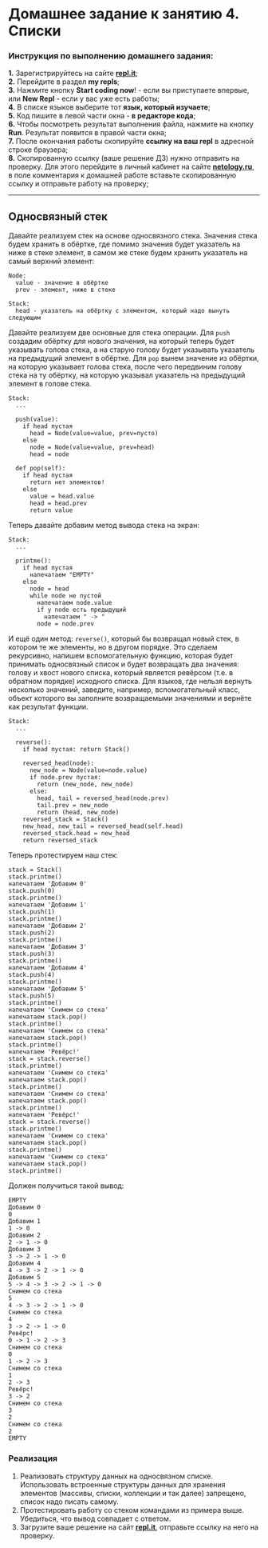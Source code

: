 # Домашнее задание к занятию 4. Списки
### Инструкция по выполнению домашнего задания:
**1.** Зарегистрируйтесь на сайте **[repl.it](https://repl.it/)**;<br>
**2.** Перейдите в раздел **my repls**;<br>
**3.** Нажмите кнопку **Start coding now**! - если вы приступаете впервые, или **New Repl** - если у вас уже есть работы;<br>
**4.** В списке языков выберите тот **язык, который изучаете**;<br>
**5.** Код пишите в левой части окна - **в редакторе кода**;<br>
**6.** Чтобы посмотреть результат выполнения файла, нажмите на кнопку **Run**. Результат появится в правой части окна;<br>
**7.** После окончания работы скопируйте **ссылку на ваш repl** в адресной строке браузера;<br>
**8.** Скопированную ссылку (ваше решение ДЗ) нужно отправить на проверку. Для этого перейдите в личный кабинет на сайте **[netology.ru](netology.ru)**, в поле комментария к домашней работе вставьте скопированную ссылку и отправьте работу на проверку;

------------

## Односвязный стек

Давайте реализуем стек на основе односвязного стека. Значения стека будем хранить в обёртке, где помимо значения будет указатель на ниже в стеке элемент, в самом же стеке будем хранить указатель на самый верхний элемент:

```
Node:
  value - значение в обёртке
  prev - элемент, ниже в стеке

Stack:
  head - указатель на обёртку с элементом, который надо вынуть следующим
```

Давайте реализуем две основные для стека операции. Для `push` создадим обёртку для нового значения, на который теперь будет указывать голова стека, а на старую голову будет указывать указатель на предыдущий элемент в обёртке. Для `pop` вынем значение из обёртки, на которую указывает голова стека, после чего передвиним голову стека на ту обёртку, на которую указывал указатель на предыдущий элемент в голове стека.
```
Stack:
  ...

  push(value):
    if head пустая
      head = Node(value=value, prev=пусто)
    else
      node = Node(value=value, prev=head)
      head = node
  
  def pop(self):
    if head пустая
      return нет элементов!
    else
      value = head.value
      head = head.prev
      return value
```

Теперь давайте добавим метод вывода стека на экран:
```
Stack:
  ...

  printme():
    if head пустая
      напечатаем "EMPTY"
    else
      node = head
      while node не пустой
        напечатаем node.value
        if у node есть предыдущий
          напечатаем " -> "
        node = node.prev
```

И ещё один метод: `reverse()`, который бы возвращал новый стек, в котором те же элементы, но в другом порядке. Это сделаем рекурсивно, напишем вспомогательную функцию, которая будет принимать односвязный список и будет возвращать два значения: голову и хвост нового списка, который является ревёрсом (т.е. в обратном порядке) исходного списка. Для языков, где нельзя вернуть несколько значений, заведите, например, вспомогательный класс, объект которого вы заполните возвращаемыми значениями и вернёте как результат функции.

```
Stack:
  ...

  reverse():
    if head пустая: return Stack()

    reversed_head(node):
      new_node = Node(value=node.value)
      if node.prev пустая:
        return (new_node, new_node)
      else:
        head, tail = reversed_head(node.prev)
        tail.prev = new_node
        return (head, new_node)
    reversed_stack = Stack()
    new_head, new_tail = reversed_head(self.head)
    reversed_stack.head = new_head
    return reversed_stack
```

Теперь протестируем наш стек:
```
stack = Stack()
stack.printme()
напечатаем 'Добавим 0'
stack.push(0)
stack.printme()
напечатаем 'Добавим 1'
stack.push(1)
stack.printme()
напечатаем 'Добавим 2'
stack.push(2)
stack.printme()
напечатаем 'Добавим 3'
stack.push(3)
stack.printme()
напечатаем 'Добавим 4'
stack.push(4)
stack.printme()
напечатаем 'Добавим 5'
stack.push(5)
stack.printme()
напечатаем 'Снимем со стека'
напечатаем stack.pop()
stack.printme()
напечатаем 'Снимем со стека'
напечатаем stack.pop()
stack.printme()
напечатаем 'Ревёрс!'
stack = stack.reverse()
stack.printme()
напечатаем 'Снимем со стека'
напечатаем stack.pop()
stack.printme()
напечатаем 'Снимем со стека'
напечатаем stack.pop()
stack.printme()
напечатаем 'Ревёрс!'
stack = stack.reverse()
stack.printme()
напечатаем 'Снимем со стека'
напечатаем stack.pop()
stack.printme()
напечатаем 'Снимем со стека'
напечатаем stack.pop()
stack.printme()
```

Должен получиться такой вывод:
```
EMPTY
Добавим 0
0
Добавим 1
1 -> 0
Добавим 2
2 -> 1 -> 0
Добавим 3
3 -> 2 -> 1 -> 0
Добавим 4
4 -> 3 -> 2 -> 1 -> 0
Добавим 5
5 -> 4 -> 3 -> 2 -> 1 -> 0
Снимем со стека
5
4 -> 3 -> 2 -> 1 -> 0
Снимем со стека
4
3 -> 2 -> 1 -> 0
Ревёрс!
0 -> 1 -> 2 -> 3
Снимем со стека
0
1 -> 2 -> 3
Снимем со стека
1
2 -> 3
Ревёрс!
3 -> 2
Снимем со стека
3
2
Снимем со стека
2
EMPTY
```

### Реализация
1. Реализовать структуру данных на односвязном списке. Использовать встроенные структуры данных для хранения элементов (массивы, списки, коллекции и так далее) запрещено, список надо писать самому.
2. Протестировать работу со стеком командами из примера выше. Убедиться, что вывод совпадает с ответом.
3. Загрузите ваше решение на сайт **[repl.it](https://repl.it/)**, отправьте ссылку на него на проверку.
